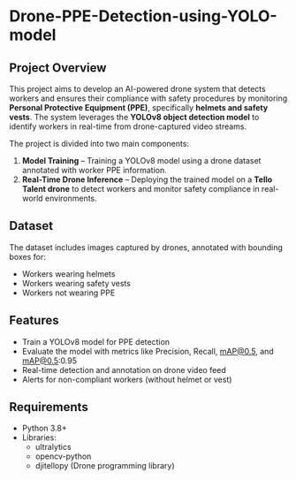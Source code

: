 # Drone-PPE-Detection-using-YOLO-model

## Project Overview
This project aims to develop an AI-powered drone system that detects workers and ensures their compliance with safety procedures by monitoring **Personal Protective Equipment (PPE)**, specifically **helmets and safety vests**. The system leverages the **YOLOv8 object detection model** to identify workers in real-time from drone-captured video streams.  

The project is divided into two main components:  
1. **Model Training** – Training a YOLOv8 model using a drone dataset annotated with worker PPE information.  
2. **Real-Time Drone Inference** – Deploying the trained model on a **Tello Talent drone** to detect workers and monitor safety compliance in real-world environments.  

## Dataset
The dataset includes images captured by drones, annotated with bounding boxes for:  
- Workers wearing helmets  
- Workers wearing safety vests  
- Workers not wearing PPE  

## Features
- Train a YOLOv8 model for PPE detection  
- Evaluate the model with metrics like Precision, Recall, mAP@0.5, and mAP@0.5:0.95  
- Real-time detection and annotation on drone video feed  
- Alerts for non-compliant workers (without helmet or vest)  

## Requirements
- Python 3.8+  
- Libraries:
  - ultralytics
  - opencv-python
  - djitellopy (Drone programming library)

